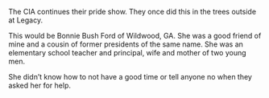 The CIA continues their pride show. They once did this in the trees outside at Legacy. 

This would be Bonnie Bush Ford of Wildwood, GA. She was a good friend of mine and a cousin of former presidents of the same name. She was an elementary school teacher and principal, wife and mother of two young men. 

She didn’t know how to not have a good time or tell anyone no when they asked her for help. 